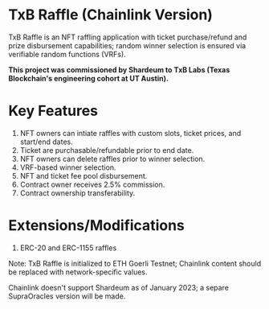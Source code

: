 # TxB Raffle (Chainlink Version)

TxB Raffle is an NFT raffling application with ticket purchase/refund and prize disbursement capabilities; random winner selection is ensured via verifiable random functions (VRFs). 

**This project was commissioned by Shardeum to TxB Labs (Texas Blockchain's engineering cohort at UT Austin).**

# Key Features

1. NFT owners can intiate raffles with custom slots, ticket prices, and start/end dates.
2. Ticket are purchasable/refundable prior to end date.
3. NFT owners can delete raffles prior to winner selection.
4. VRF-based winner selection.
5. NFT and ticket fee pool disbursement.
6. Contract owner receives 2.5% commission.
7. Contract ownership transferability.

# Extensions/Modifications
1. ERC-20 and ERC-1155 raffles

Note: TxB Raffle is initialized to ETH Goerli Testnet; Chainlink content should be replaced with network-specific values.

Chainlink doesn't support Shardeum as of January 2023; a separe SupraOracles version will be made. 

